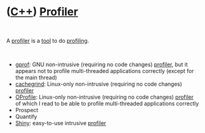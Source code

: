 



 

 

 

 

 

([C++](Cpp.htm)) [Profiler](CppProfiler.htm)
============================================

 

A [profiler](CppProfiler.htm) is a [tool](Tools.htm) to do
[profiling](CppProfiling.htm).

 

-   [gprof](CppGprof.htm): GNU non-intrusive (requiring no code changes)
    [profiler](CppProfiler.htm), but it appears not to profile
    multi-threaded applications correctly (except for the main thread)
-   [cachegrind](CppCachegrind.htm): Linux-only non-intrusive (requiring
    no code changes) [profiler](CppProfiler.htm)
-   [OProfile](CppOprofile.htm): Linux-only non-intrusive (requiring no
    code changes) [profiler](CppProfiler.htm) of which I read to be able
    to profile multi-threaded applications correctly
-   Prospect
-   Quantify
-   [Shiny](CppShiny.htm): easy-to-use intrusive
    [profiler](CppProfiler.htm)

 

 

 

 

 





 



